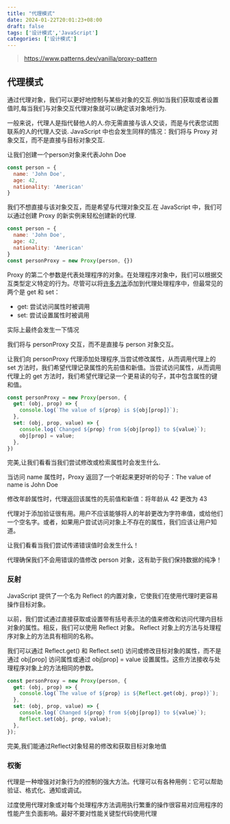 ```yaml
---
title: "代理模式"
date: 2024-01-22T20:01:23+08:00
draft: false
tags: ['设计模式','JavaScript']
categories: ['设计模式']
---
```


> https://www.patterns.dev/vanilla/proxy-pattern

## 代理模式
通过代理对象，我们可以更好地控制与某些对象的交互.例如当我们获取或者设置值时,每当我们与对象交互代理对象就可以确定该对象地行为.

一般来说，代理人是指代替他人的人.你无需直接与该人交谈，而是与代表您试图联系的人的代理人交谈.
JavaScript 中也会发生同样的情况：我们将与 Proxy 对象交互，而不是直接与目标对象交互.

让我们创建一个person对象来代表John Doe
```javascript
const person = {
  name: 'John Doe',
  age: 42,
  nationality: 'American'
}
```
我们不想直接与该对象交互，而是希望与代理对象交互.在 JavaScript 中，我们可以通过创建 Proxy 的新实例来轻松创建新的代理.

```javascript
const person = {
  name: 'John Doe',
  age: 42,
  nationality: 'American'
}
const personProxy = new Proxy(person, {})
```
Proxy 的第二个参数是代表处理程序的对象。在处理程序对象中，我们可以根据交互类型定义特定的行为。尽管可以将[许多方法](https://developer.mozilla.org/en-US/docs/Web/JavaScript/Reference/Global_Objects/Proxy)添加到代理处理程序中，但最常见的两个是 get 和 set：
- get: 尝试访问属性时被调用
- set: 尝试设置属性时被调用

实际上最终会发生一下情况

我们将与 personProxy 交互，而不是直接与 person 对象交互。

让我们向 personProxy 代理添加处理程序,当尝试修改属性，从而调用代理上的 set 方法时，我们希望代理记录属性的先前值和新值。当尝试访问属性，从而调用代理上的 get 方法时，我们希望代理记录一个更易读的句子，其中包含属性的键和值。

```JavaScript
const personProxy = new Proxy(person, {
  get: (obj, prop) => {
    console.log(`The value of ${prop} is ${obj[prop]}`);
  },
  set: (obj, prop, value) => {
    console.log(`Changed ${prop} from ${obj[prop]} to ${value}`);
    obj[prop] = value;
  },
})
```

完美,让我们看看当我们尝试修改或检索属性时会发生什么.

当访问 name 属性时，Proxy 返回了一个听起来更好听的句子：The value of name is John Doe

修改年龄属性时，代理返回该属性的先前值和新值：将年龄从 42 更改为 43

代理对于添加验证很有用。用户不应该能够将人的年龄更改为字符串值，或给他们一个空名字。或者，如果用户尝试访问对象上不存在的属性，我们应该让用户知道。

让我们看看当我们尝试传递错误值时会发生什么！

代理确保我们不会用错误的值修改 person 对象，这有助于我们保持数据的纯净！


### 反射
JavaScript 提供了一个名为 Reflect 的内置对象，它使我们在使用代理时更容易操作目标对象。

以前，我们尝试通过直接获取或设置带有括号表示法的值来修改和访问代理内目标对象的属性。相反，我们可以使用 Reflect 对象。 Reflect 对象上的方法与处理程序对象上的方法具有相同的名称。

我们可以通过 Reflect.get() 和 Reflect.set() 访问或修改目标对象的属性，而不是通过 obj[prop] 访问属性或通过 obj[prop] = value 设置属性。这些方法接收与处理程序对象上的方法相同的参数。

```javascript
const personProxy = new Proxy(person, {
  get: (obj, prop) => {
    console.log(`The value of ${prop} is ${Reflect.get(obj, prop)}`);
  },
  set: (obj, prop, value) => {
    console.log(`Changed ${prop} from ${obj[prop]} to ${value}`);
    Reflect.set(obj, prop, value);
  },
});
```

完美,我们能通过Reflect对象轻易的修改和获取目标对象地值

### 权衡
代理是一种增强对对象行为的控制的强大方法。代理可以有各种用例：它可以帮助验证、格式化、通知或调试。

过度使用代理对象或对每个处理程序方法调用执行繁重的操作很容易对应用程序的性能产生负面影响。最好不要对性能关键型代码使用代理
